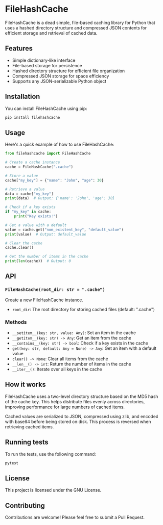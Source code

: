 # FileHashCache

FileHashCache is a dead simple, file-based caching library for Python that uses a hashed directory structure and compressed JSON contents for efficient storage and retrieval of cached data.

## Features

- Simple dictionary-like interface
- File-based storage for persistence
- Hashed directory structure for efficient file organization
- Compressed JSON storage for space efficiency
- Supports any JSON-serializable Python object

## Installation

You can install FileHashCache using pip:

```bash
pip install filehashcache
```

## Usage

Here's a quick example of how to use FileHashCache:

```python
from filehashcache import FileHashCache

# Create a cache instance
cache = FileHashCache(".cache")

# Store a value
cache["my_key"] = {"name": "John", "age": 30}

# Retrieve a value
data = cache["my_key"]
print(data)  # Output: {'name': 'John', 'age': 30}

# Check if a key exists
if "my_key" in cache:
    print("Key exists!")

# Get a value with a default
value = cache.get("non_existent_key", "default_value")
print(value)  # Output: default_value

# Clear the cache
cache.clear()

# Get the number of items in the cache
print(len(cache))  # Output: 0
```

## API

### `FileHashCache(root_dir: str = ".cache")`

Create a new FileHashCache instance.

- `root_dir`: The root directory for storing cached files (default: ".cache")

### Methods

- `__setitem__(key: str, value: Any)`: Set an item in the cache
- `__getitem__(key: str) -> Any`: Get an item from the cache
- `__contains__(key: str) -> bool`: Check if a key exists in the cache
- `get(key: str, default: Any = None) -> Any`: Get an item with a default value
- `clear() -> None`: Clear all items from the cache
- `__len__() -> int`: Return the number of items in the cache
- `__iter__()`: Iterate over all keys in the cache

## How it works

FileHashCache uses a two-level directory structure based on the MD5 hash of the cache key. This helps distribute files evenly across directories, improving performance for large numbers of cached items.

Cached values are serialized to JSON, compressed using zlib, and encoded with base64 before being stored on disk. This process is reversed when retrieving cached items.

## Running tests

To run the tests, use the following command:

```bash
pytest
```

## License

This project is licensed under the GNU License.

## Contributing

Contributions are welcome! Please feel free to submit a Pull Request.
